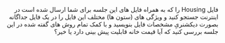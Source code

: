 <div dir="rtl">
فایل Housing را که به همراه فایل های این جلسه برای شما ارسال شده است در اینترنت جستجو کنید و ویژگی های (ستون ها) مختلف این
فایل را در یک فایل جداگانه بصورت دیکشنریِ مشخصات فایل بنویسید و با کمک تمام روش های گفته شده در این جلسه بررسی کنید که آیا
قیمت خانه قابلیت پیش بینی دارد یا خیر؟
</div>